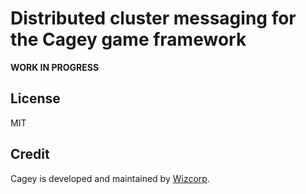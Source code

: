 # Distributed cluster messaging for the Cagey game framework

**WORK IN PROGRESS**



## License

MIT

## Credit

Cagey is developed and maintained by [Wizcorp](https://wizcorp.jp/).
